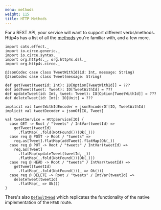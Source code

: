 ```yaml
---
menu: methods
weight: 115
title: HTTP Methods
---
```


For a REST API, your service will want to support different verbs/methods.
Http4s has a list of all the [methods] you're familiar with, and a few more.

```tut:book
import cats.effect._
import io.circe.generic._
import io.circe.syntax._
import org.http4s._, org.http4s.dsl._
import org.http4s.circe._

@JsonCodec case class TweetWithId(id: Int, message: String)
@JsonCodec case class Tweet(message: String)

def getTweet(tweetId: Int): IO[Option[TweetWithId]] = ???
def addTweet(tweet: Tweet): IO[TweetWithId] = ???
def updateTweet(id: Int, tweet: Tweet): IO[Option[TweetWithId]] = ???
def deleteTweet(id: Int): IO[Unit] = ???

implicit val tweetWithIdEncoder = jsonEncoderOf[IO, TweetWithId]
implicit val tweetDecoder = jsonOf[IO, Tweet]

val tweetService = HttpService[IO] {
  case GET -> Root / "tweets" / IntVar(tweetId) =>
    getTweet(tweetId)
      .flatMap(_.fold(NotFound())(Ok(_)))
  case req @ POST -> Root / "tweets" =>
    req.as[Tweet].flatMap(addTweet).flatMap(Ok(_))
  case req @ PUT -> Root / "tweets" / IntVar(tweetId) =>
    req.as[Tweet]
      .flatMap(updateTweet(tweetId, _))
      .flatMap(_.fold(NotFound())(Ok(_)))
  case req @ HEAD -> Root / "tweets" / IntVar(tweetId) =>
    getTweet(tweetId)
      .flatMap(_.fold(NotFound())(_ => Ok()))
  case req @ DELETE -> Root / "tweets" / IntVar(tweetId) =>
    deleteTweet(tweetId)
      .flatMap(_ => Ok())
}
```

There's also [`DefaultHead`] which replicates the functionality of the native
implementation of the `HEAD` route.

[methods]: ../api/org/http4s/Method$.html
[`DefaultHead`]: ../api/org/http4s/server/middleware/DefaultHead$.html
